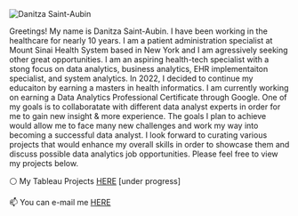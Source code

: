 <img src="https://media.licdn.com/dms/image/C4D16AQE11y62qqDJFg/profile-displaybackgroundimage-shrink_350_1400/0/1611206055142?e=1710374400&amp;v=beta&amp;t=ENoaF2OstiI9Wq0wcKXKDbC8aSRjTacaQmoYgmhK9iQ" alt="Danitza Saint-Aubin" id="ember500" class="full-width evi-image ember-view">

<p>Greetings! My name is Danitza Saint-Aubin.  
I have been working in the healthcare for nearly 10 years. I am a patient administration specialist at Mount Sinai Health System based in New York and I am agressively seeking other great opportunities. I am an aspiring health-tech specialist with a stong focus on data analytics, business analytics, EHR implementaiton specialist, and system analytics. In 2022, I decided to continue my educaiton by earning a masters in health informatics. I am currently working on earning a Data Analytics Professional Certificate through Google. One of my goals is to collaboratate with different data analyst experts in order for me to gain new insight & more experience. The goals I plan to achieve would allow me to face many new challenges and work my way into becoming a successful data analyst.
I look forward to curating various projects that would enhance my overall skills in order to showcase them and discuss possible data analytics job opportunities. Please feel free to view my projects below.
<p> ⚪ My Tableau Projects <a href="https://public.tableau.com/app/profile/danitza.saint.aubin/vizzes">HERE</a> [under progress] </p> 
<p> 📫 You can e-mail me <a href="mailto:dsaintaubin1@gmail.com">HERE</a></p>


<!---
danitzastaubin/danitzastaubin is a ✨ special ✨ repository because its `README.md` (this file) appears on your GitHub profile.
You can click the Preview link to take a look at your changes.
--->
